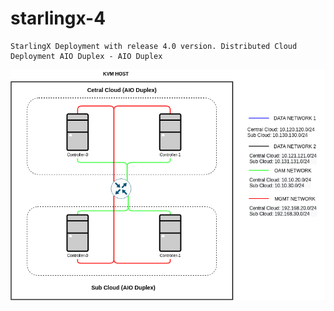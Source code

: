 # starlingx-4
```
StarlingX Deployment with release 4.0 version. Distributed Cloud Deployment AIO Duplex - AIO Duplex
```

![alt text](https://github.com/arditian/starlingx-4/blob/master/AIO%20Duplex.png)
